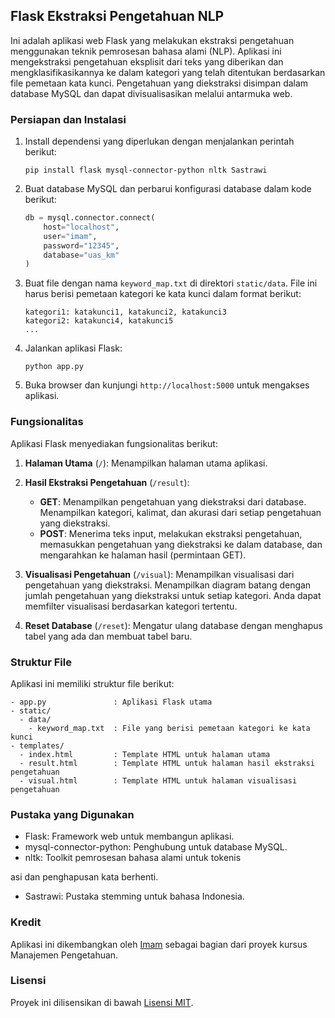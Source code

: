 ## Flask Ekstraksi Pengetahuan NLP

Ini adalah aplikasi web Flask yang melakukan ekstraksi pengetahuan menggunakan teknik pemrosesan bahasa alami (NLP). Aplikasi ini mengekstraksi pengetahuan eksplisit dari teks yang diberikan dan mengklasifikasikannya ke dalam kategori yang telah ditentukan berdasarkan file pemetaan kata kunci. Pengetahuan yang diekstraksi disimpan dalam database MySQL dan dapat divisualisasikan melalui antarmuka web.

### Persiapan dan Instalasi

1. Install dependensi yang diperlukan dengan menjalankan perintah berikut:
   ```
   pip install flask mysql-connector-python nltk Sastrawi
   ```

2. Buat database MySQL dan perbarui konfigurasi database dalam kode berikut:
   ```python
   db = mysql.connector.connect(
       host="localhost",
       user="imam",
       password="12345",
       database="uas_km"
   )
   ```

3. Buat file dengan nama `keyword_map.txt` di direktori `static/data`. File ini harus berisi pemetaan kategori ke kata kunci dalam format berikut:
   ```
   kategori1: katakunci1, katakunci2, katakunci3
   kategori2: katakunci4, katakunci5
   ...
   ```

4. Jalankan aplikasi Flask:
   ```
   python app.py
   ```

5. Buka browser dan kunjungi `http://localhost:5000` untuk mengakses aplikasi.

### Fungsionalitas

Aplikasi Flask menyediakan fungsionalitas berikut:

1. **Halaman Utama** (`/`): Menampilkan halaman utama aplikasi.

2. **Hasil Ekstraksi Pengetahuan** (`/result`):
   - **GET**: Menampilkan pengetahuan yang diekstraksi dari database. Menampilkan kategori, kalimat, dan akurasi dari setiap pengetahuan yang diekstraksi.
   - **POST**: Menerima teks input, melakukan ekstraksi pengetahuan, memasukkan pengetahuan yang diekstraksi ke dalam database, dan mengarahkan ke halaman hasil (permintaan GET).

3. **Visualisasi Pengetahuan** (`/visual`): Menampilkan visualisasi dari pengetahuan yang diekstraksi. Menampilkan diagram batang dengan jumlah pengetahuan yang diekstraksi untuk setiap kategori. Anda dapat memfilter visualisasi berdasarkan kategori tertentu.

4. **Reset Database** (`/reset`): Mengatur ulang database dengan menghapus tabel yang ada dan membuat tabel baru.

### Struktur File

Aplikasi ini memiliki struktur file berikut:

```
- app.py               : Aplikasi Flask utama
- static/
  - data/
    - keyword_map.txt  : File yang berisi pemetaan kategori ke kata kunci
- templates/
  - index.html         : Template HTML untuk halaman utama
  - result.html        : Template HTML untuk halaman hasil ekstraksi pengetahuan
  - visual.html        : Template HTML untuk halaman visualisasi pengetahuan
```

### Pustaka yang Digunakan

- Flask: Framework web untuk membangun aplikasi.
- mysql-connector-python: Penghubung untuk database MySQL.
- nltk: Toolkit pemrosesan bahasa alami untuk tokenis

asi dan penghapusan kata berhenti.
- Sastrawi: Pustaka stemming untuk bahasa Indonesia.

### Kredit

Aplikasi ini dikembangkan oleh [Imam](https://github.com/bukanmakmum) sebagai bagian dari proyek kursus Manajemen Pengetahuan.

### Lisensi

Proyek ini dilisensikan di bawah [Lisensi MIT](LICENSE).
